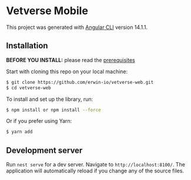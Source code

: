 # Vetverse Mobile

This project was generated with [Angular CLI](https://github.com/angular/angular-cli) version 14.1.1.

## Installation

**BEFORE YOU INSTALL:** please read the [prerequisites](#prerequisites)

Start with cloning this repo on your local machine:

```sh
$ git clone https://github.com/erwin-io/vetverse-web.git
$ cd vetverse-web
```

To install and set up the library, run:

```sh
$ npm install or npm install --force
```

Or if you prefer using Yarn:

```sh
$ yarn add
```


## Development server

Run `nest serve` for a dev server. Navigate to `http://localhost:8100/`. The application will automatically reload if you change any of the source files.
